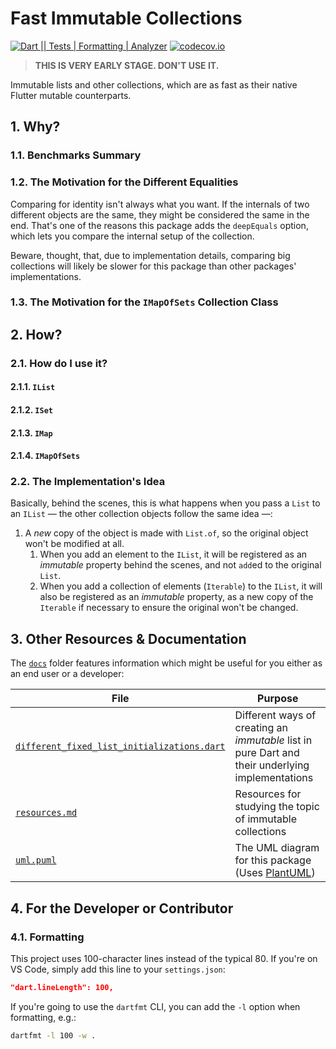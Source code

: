 # Fast Immutable Collections

[![Dart || Tests | Formatting | Analyzer][github_ci_badge]][github_actions]
[![codecov.io][codecov_badge]][codecov]

> **THIS IS VERY EARLY STAGE. DON'T USE IT.**

Immutable lists and other collections, which are as fast as their native Flutter mutable counterparts.


[codecov]: https://codecov.io/gh/marcglasberg/fast_immutable_collections/
[codecov_badge]: https://codecov.io/gh/marcglasberg/fast_immutable_collections/branch/master/graphs/badge.svg
[github_actions]: https://github.com/marcglasberg/fast_immutable_collections/actions
[github_ci_badge]: https://github.com/marcglasberg/fast_immutable_collections/workflows/Dart%20%7C%7C%20Tests%20%7C%20Formatting%20%7C%20Analyzer/badge.svg?branch=master

## 1. Why?

<!-- TODO: Add motivation for this project and its use. -->

### 1.1. Benchmarks Summary

<!-- TODO: Add summarized tables that, hopefully, quickly justify this package's existence.-->

### 1.2. The Motivation for the Different Equalities

Comparing for identity isn't always what you want. If the internals of two different objects are the same, they might be considered the same in the end. That's one of the reasons this package adds the `deepEquals` option, which lets you compare the internal setup of the collection.

Beware, thought, that, due to implementation details, comparing big collections will likely be slower for this package than other packages' implementations.

<!-- TODO: Complete. -->

### 1.3. The Motivation for the `IMapOfSets` Collection Class

<!-- TODO: Complete. -->

## 2. How?

### 2.1. How do I use it?

#### 2.1.1. `IList`

<!-- TODO: Complete. -->

#### 2.1.2. `ISet`

<!-- TODO: Complete. -->

#### 2.1.3. `IMap`

<!-- TODO: Complete. -->

#### 2.1.4. `IMapOfSets`

<!-- TODO: Complete. -->

### 2.2. The Implementation's Idea

Basically, behind the scenes, this is what happens when you pass a `List` to an `IList` &mdash; the other collection objects follow the same idea &mdash;:

1. A *new* copy of the object is made with `List.of`, so the original object won't be modified at all.
    1. When you add an element to the `IList`, it will be registered as an *immutable* property behind the scenes, and not `add`ed to the original `List`.
    1. When you add a collection of elements (`Iterable`) to the `IList`, it will also be registered as an *immutable* property, as a new copy of the `Iterable` if necessary to ensure the original won't be changed.

## 3. Other Resources & Documentation

The [`docs`][docs] folder features information which might be useful for you either as an end user or a developer:

| File                                                                                | Purpose                                                                                          |
| ----------------------------------------------------------------------------------- | ------------------------------------------------------------------------------------------------ |
| [`different_fixed_list_initializations.dart`][different_fixed_list_initializations] | Different ways of creating an *immutable* list in pure Dart and their underlying implementations |
| [`resources.md`][resources]                                                         | Resources for studying the topic of immutable collections                                        |
| [`uml.puml`][uml]                                                                   | The UML diagram for this package (Uses [PlantUML][plant_uml])                                    |


[docs]: docs/
[different_fixed_list_initializations]: docs/different_fixed_list_initializations.dart
[plant_uml]: https://plantuml.com/
[resources]: docs/resources.md
[uml]: docs/uml.puml

## 4. For the Developer or Contributor

### 4.1. Formatting 

This project uses 100-character lines instead of the typical 80. If you're on VS Code, simply add this line to your `settings.json`:

```json
"dart.lineLength": 100,
```

If you're going to use the `dartfmt` CLI, you can add the `-l` option when formatting, e.g.:

```sh
dartfmt -l 100 -w . 
```